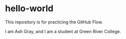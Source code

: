 # hello-world
This repository is for practicing the GitHub Flow.

I am Ash Gray, and I am a student at Green River College.
